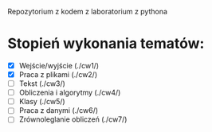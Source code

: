 Repozytorium z kodem z laboratorium z pythona 
# Stopień wykonania tematów:
 - [x] Wejście/wyjście (./cw1/)
 - [x] Praca z plikami (./cw2/)
 - [ ] Tekst (./cw3/)
 - [ ] Obliczenia i algorytmy (./cw4/)
 - [ ] Klasy (./cw5/)
 - [ ] Praca z danymi (./cw6/)
 - [ ] Zrównoleglanie obliczeń (./cw7/)
